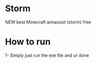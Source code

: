 # Storm
*NEW* best Minecraft aimassist (storm) free

# How to run

1- Simply just run the exe file and ur done
